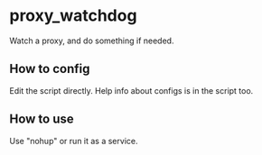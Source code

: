 # proxy_watchdog
Watch a proxy, and do something if needed.

## How to config
Edit the script directly. Help info about configs is in the script too.

## How to use
Use "nohup" or run it as a service.
